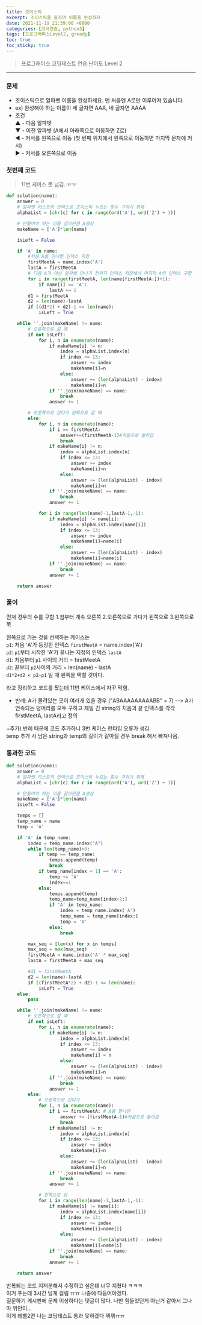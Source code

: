 ```yaml
---
title: 조이스틱
excerpt: 조이스틱을 움직여 이름을 완성하자
date: 2021-11-19 21:39:00 +0800
categories: [코테연습, python3]
tags: [프로그래머스Level2, greedy]
toc: true
toc_sticky: true
---
```


> 프로그래머스 코딩테스트 연습
> 난이도 Level 2

***

### 문제
- 조이스틱으로 알파벳 이름을 완성하세요. 맨 처음엔 A로만 이루어져 있습니다.
- ex) 완성해야 하는 이름이 세 글자면 AAA, 네 글자면 AAAA
- 조건<br>
	▲ - 다음 알파벳<br>
	▼ - 이전 알파벳 (A에서 아래쪽으로 이동하면 Z로)<br>
	◀ - 커서를 왼쪽으로 이동 (첫 번째 위치에서 왼쪽으로 이동하면 마지막 문자에 커서)<br>
	▶ - 커서를 오른쪽으로 이동<br>


### 첫번째 코드
> 11번 케이스 못 넘김..ㅠㅜ


```python
def solution(name):
    answer = 0
    # 알파벳 리스트의 인덱스로 조이스틱 누르는 횟수 구하기 위해
    alphaList = [chr(c) for c in range(ord('A'), ord('Z') + 1)]

    # 만들어야 하는 이름 길이만큼 A생성
    makeName = ['A']*len(name)

    isLeft = False

    if 'A' in name:
        #처음 A를 만나면 인덱스 저장
        firstMeetA = name.index('A')
        lastA = firstMeetA
        # 다음 A가 아닌 알파벳 만나기 전까지 인덱스 저장해서 마지막 A의 인덱스 구함
        for i in range(firstMeetA, len(name[firstMeetA:])+1):
            if name[i] == 'A':
                lastA += 1
        d1 = firstMeetA
        d2 = len(name)-lastA
        if ((d1*2) + d2)-1 <= len(name):
            isLeft = True

    while ''.join(makeName) != name:
        # 오른쪽으로 갈 때
        if not isLeft:
            for i, n in enumerate(name):
                if makeName[i] != n:
                    index = alphaList.index(n)
                    if index <= 13:
                        answer += index
                        makeName[i]=n
                    else:
                        answer += (len(alphaList) - index)
                        makeName[i]=n
                if ''.join(makeName) == name:
                    break
                answer += 1

        # 오른쪽으로 갔다가 왼쪽으로 갈 때
        else:
            for i, n in enumerate(name):
                if i == firstMeetA:
                    answer+=(firstMeetA-1)#처음으로 돌아감
                    break
                if makeName[i] != n:
                    index = alphaList.index(n)
                    if index <= 13:
                        answer += index
                        makeName[i]=n
                    else:
                        answer += (len(alphaList) - index)
                        makeName[i]=n
                if ''.join(makeName) == name:
                    break
                answer += 1

            for i in range(len(name)-1,lastA-1,-1):
                if makeName[i] != name[i]:
                    index = alphaList.index(name[i])
                    if index <= 13:
                        answer += index
                        makeName[i]=name[i]
                    else:
                        answer += (len(alphaList) - index)
                        makeName[i]=name[i]
                if ''.join(makeName) == name:
                    break
                answer += 1

    return answer
```

### 풀이
먼저 경우의 수를 구함
1.첨부터 계속 오른쪽
2.오른쪽으로 가다가 왼쪽으로
3.왼쪽으로 쭉

왼쪽으로 가는 것을 선택하는 케이스는<br>
`p1`: 처음 'A'가 등장한 인덱스 `firstMeetA` = name.index('A')<br>
`p2`: `p1`부터 시작한 'A'가 끝나는 지점의 인덱스 `lastA`<br>
`d1`: 처음부터 `p1` 사이의 거리 = firstMeetA<br>
`d2`: 끝부터 `p2`사이의 거리 = len(name) - lastA<br>
`d1*2+d2 < p2-p1` 일 때 왼쪽을 택할 것이다.<br>

라고 정리하고 코드를 짰는데 11번 케이스에서 자꾸 막힘. <br>

- 반례: A가 몰려있는 곳이 여러개 있을 경우 ("ABAAAAAAAAABB" = 7)
--> A가 연속되는 덩어리를 모두 구하고 제일 긴 string의 처음과 끝 인덱스를 각각 firstMeetA, lastA라고 정의

+추가) 반례 때문에 코드 추가하니 3번 케이스 런타임 오류가 생김.<br>temp 추가 시 남은 string과 temp의 길이가 같아질 경우 break 해서 빠져나옴.

### 통과한 코드

```python
def solution(name):
    answer = 0
    # 알파벳 리스트의 인덱스로 조이스틱 누르는 횟수 구하기 위해
    alphaList = [chr(c) for c in range(ord('A'), ord('Z') + 1)]

    # 만들어야 하는 이름 길이만큼 A생성
    makeName = ['A']*len(name)
    isLeft = False

    temps = []
    temp_name = name
    temp = 'A'

    if 'A' in temp_name:
        index = temp_name.index("A")
        while len(temp_name)>0:
            if temp == temp_name:
                temps.append(temp)
                break
            if temp_name[index + 1] == 'A':
                temp += 'A'
                index+=1
            else:
                temps.append(temp)
                temp_name=temp_name[index+2:]
                if 'A' in temp_name:
                    index = temp_name.index('A')
                    temp_name = temp_name[index:]
                    temp = 'A'
                else:
                    break

        max_seq = [len(x) for x in temps]
        max_seq = max(max_seq)
        firstMeetA = name.index('A' * max_seq)
        lastA = firstMeetA + max_seq

        #d1 = firstMeetA
        d2 = len(name)-lastA
        if ((firstMeetA*2) + d2)-1 <= len(name):
            isLeft = True
    else:
        pass

    while ''.join(makeName) != name:
        # 오른쪽으로 갈 때
        if not isLeft:
            for i, n in enumerate(name):
                if makeName[i] != n:
                    index = alphaList.index(n)
                    if index <= 13:
                        answer += index
                        makeName[i] = n
                    else:
                        answer += (len(alphaList) - index)
                        makeName[i]=n
                if ''.join(makeName) == name:
                    break
                answer += 1
        else:
            # 오른쪽으로 갔다가
            for i, n in enumerate(name):
                if i == firstMeetA: # A를 만나면
                    answer += (firstMeetA-1)#처음으로 돌아감
                    break
                if makeName[i] != n:
                    index = alphaList.index(n)
                    if index <= 13:
                        answer += index
                        makeName[i]=n
                    else:
                        answer += (len(alphaList) - index)
                        makeName[i]=n
                if ''.join(makeName) == name:
                    break
                answer += 1

            # 왼쪽으로 감
            for i in range(len(name)-1,lastA-1,-1):
                if makeName[i] != name[i]:
                    index = alphaList.index(name[i])
                    if index <= 13:
                        answer += index
                        makeName[i]=name[i]
                    else:
                        answer += (len(alphaList) - index)
                        makeName[i]=name[i]
                if ''.join(makeName) == name:
                    break
                answer += 1

	return answer
```

반복되는 코드 지저분해서 수정하고 싶은데 너무 지쳤다 ㅋㅋㅋ <br> 이거 푸는데 3시간 넘게 걸림 ㅠㅠ 나중에 다듬어야겠다.<br>질문하기 게시판에 문제 이상하다는 댓글이 많다. 나만 힘들었던게 아닌거 같아서 그나마 위안이...<br> 이게 레벨2면 나는 코딩테스트 통과 못하겠다 꽦꽦ㅠㅠ